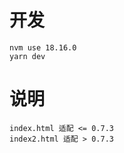
# 开发

```
nvm use 18.16.0
yarn dev
```

# 说明

```
index.html 适配 <= 0.7.3
index2.html 适配 > 0.7.3
```
